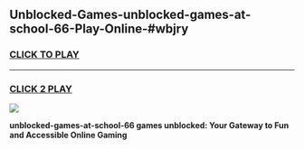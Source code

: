 
## Unblocked-Games-unblocked-games-at-school-66-Play-Online-#wbjry
<h3>
<a href="https://premium.freeplayer.one?title=unblocked-games-at-school-66&ref=27F">CLICK TO PLAY</a></h3>
<hr>

<h3>
<a href="https://premium.freeplayer.one?title=unblocked-games-at-school-66&ref=27F">CLICK 2 PLAY</a>
  
</h3>

<a href="https://premium.freeplayer.one?title=unblocked-games-at-school-66&ref=27F"><img src="https://clearcache.store/games.png"></a>


**unblocked-games-at-school-66 games unblocked: Your Gateway to Fun and Accessible Online Gaming**
